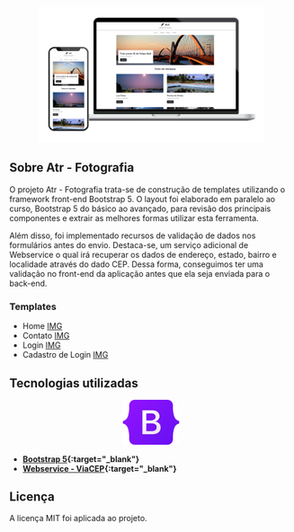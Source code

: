<p align="center">
    <img src="img/template/art-fotografia.png" width="400">
</p>

## Sobre Atr - Fotografia

O projeto Atr - Fotografia trata-se de construção de templates  utilizando o framework front-end Bootstrap 5. O layout foi elaborado em paralelo ao curso, Bootstrap 5 do básico ao avançado, para revisão dos principais componentes e extrair as melhores formas utilizar esta ferramenta.

Além disso, foi implementado recursos de validação de dados nos formulários antes do envio. Destaca-se, um serviço adicional de Webservice o qual irá recuperar os dados de endereço, estado, bairro e localidade através do dado CEP. Dessa forma, conseguimos ter uma validação no front-end da aplicação antes que ela seja enviada para o back-end.

### Templates

- Home <a href="img/template/home.jpg" target="_blank">IMG</a>
- Contato <a href="img/template/contato.png" target="_blank">IMG</a>
- Login <a href="img/template/login.png" target="_blank">IMG</a>
- Cadastro de Login <a href="img/template/cadastro-login.png" target="_blank">IMG</a>


## Tecnologias utilizadas

<p align="center"><img src="img/template/logo-bootstrap.svg.png" width="100"></p>

- **[Bootstrap 5](https://getbootstrap.com/){:target="_blank"}**
- **[Webservice - ViaCEP](https://viacep.com.br/){:target="_blank"}**

## Licença

A licença MIT foi aplicada ao projeto.